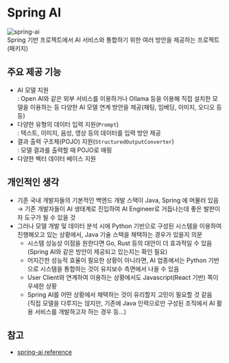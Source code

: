 # Spring AI
![spring-ai](https://images.ctfassets.net/mnrwi97vnhts/4mda205vy509Dx3vGkMwFr/af520e66dc79fb80cd1bc129a11d6d23/spring-ai-integration-diagram-3.svg)  
Spring 기반 프로젝트에서 AI 서비스와 통합하기 위한 여러 방안을 제공하는 프로젝트(패키지)

## 주요 제공 기능
- AI 모델 지원  
  : Open AI와 같은 외부 서비스를 이용하거나 Ollama 등을 이용해 직접 설치한 모델을 이용하는 등 다양한 AI 모델 연계 방안을 제공(채팅, 임베딩, 이미지, 오디오 등등)
- 다양한 유형의 데이터 입력 지원(`Prompt`)  
  : 텍스트, 이미지, 음성, 영상 등의 데이터를 입력 방안 제공
- 결과 출력 구조체(POJO) 지원(`StructuredOutputConverter`)  
  : 모델 결과를 출력할 때 POJO로 매핑
- 다양한 벡터 데이터 베이스 지원

## 개인적인 생각
- 기존 국내 개발자들의 기본적인 백엔드 개발 스택이 Java, Spring 에 머물러 있음  
  → 기존 개발자들이 AI 생태계로 진입하여 AI Engineer로 거듭나는데 좋은 발판이자 도구가 될 수 있을 것
- 그러나 모델 개발 및 데이터 분석 시에 Python 기반으로 구성된 시스템을 이용하여 진행해오고 있는 상황에서, Java 기술 스택을 채택하는 경우가 있을지 의문
  - 시스템 성능상 이점을 원한다면 Go, Rust 등의 대안이 더 효과적일 수 있음(Spring AI와 같은 방안이 제공되고 있는지는 확인 필요)
  - 어지간한 성능적 효율이 필요한 상황이 아니라면, AI 업종에서는 Python 기반으로 시스템을 통합하는 것이 유지보수 측면에서 나을 수 있음
  - User Client와 연계하여 이용하는 상황에서도 Javascript(React 기반) 쪽이 우세한 상황
  - Spring AI를 어떤 상황에서 채택하는 것이 유리할지 고민이 필요할 것 같음  
    (직접 모델을 다루지는 않지만, 기존에 Java 인력으로만 구성된 조직에서 AI 활용 서비스를 개발하고자 하는 경우 등...) 

## 참고
- [spring-ai reference](https://docs.spring.io/spring-ai/reference/api/index.html)
